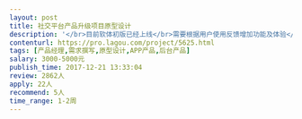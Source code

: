 ```yaml
---                
layout: post       
title: 社交平台产品升级项目原型设计           
description: '</br>目前软体初版已经上线</br>需要根据用户使用反馈增加功能及体验</br>供应商需要有产品设计的经验及自己的风格</br>'     
contenturl: https://pro.lagou.com/project/5625.html      
tags: [产品经理,需求撰写,原型设计,APP产品,后台产品]            
salary: 3000-5000元          
publish_time: 2017-12-21 13:33:04         
review: 2862人                   
apply: 22人                   
recommend: 5人                   
time_range: 1-2周              
---                 
```

